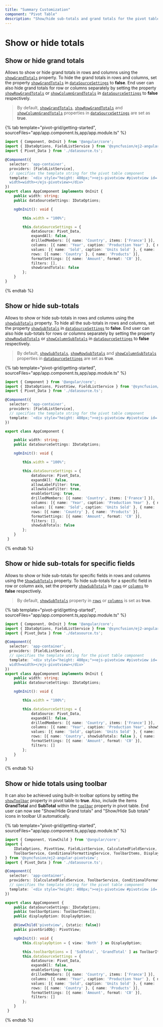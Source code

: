 ```yaml
---
title: "Summary Customization"
component: "Pivot Table"
description: "Show/hide sub-totals and grand totals for the pivot table"
---
```


# Show or hide totals

## Show or hide grand totals

Allows to show or hide grand totals in rows and columns using the [`showGrandTotals`](https://ej2.syncfusion.com/angular/documentation/api/pivotview/dataSourceSettings/#showgrandtotals) property. To hide the grand totals in rows and columns, set the property [`showGrandTotals`](https://ej2.syncfusion.com/angular/documentation/api/pivotview/dataSourceSettings/#showgrandtotals) in [`dataSourceSettings`](https://ej2.syncfusion.com/angular/documentation/api/pivotview/dataSourceSettings/) to **false**.
End user can also hide grand totals for row or columns separately by setting the property [`showRowGrandTotals`](https://ej2.syncfusion.com/angular/documentation/api/pivotview/dataSourceSettings/#showrowgrandtotals) or [`showColumnGrandTotals`](https://ej2.syncfusion.com/angular/documentation/api/pivotview/dataSourceSettings/#showcolumngrandtotals) in [`dataSourceSettings`](https://ej2.syncfusion.com/angular/documentation/api/pivotview/dataSourceSettings/) to **false** respectively.

> By default, [`showGrandTotals`](https://ej2.syncfusion.com/angular/documentation/api/pivotview/dataSourceSettings/#showgrandtotals), [`showRowGrandTotals`](https://ej2.syncfusion.com/angular/documentation/api/pivotview/dataSourceSettings/#showgrandtotals) and [`showColumnGrandTotals`](https://ej2.syncfusion.com/angular/documentation/api/pivotview/dataSourceSettings/#showgrandtotals) properties in [`dataSourceSettings`](https://ej2.syncfusion.com/angular/documentation/api/pivotview/dataSourceSettings/) are set as **true**.

{% tab template="pivot-grid/getting-started", sourceFiles="app/app.component.ts,app/app.module.ts" %}

```typescript
import { Component, OnInit } from '@angular/core';
import { IDataOptions, FieldListService } from '@syncfusion/ej2-angular-pivotview';
import { Pivot_Data } from './datasource.ts';

@Component({
  selector: 'app-container',
  providers: [FieldListService],
  // specifies the template string for the pivot table component
  template: `<div style="height: 480px;"><ejs-pivotview #pivotview id='PivotView' height='350' [dataSourceSettings]=dataSourceSettings showFieldList='true'
  width=width></ejs-pivotview></div>`
})
export class AppComponent implements OnInit {
    public width: string;
    public dataSourceSettings: IDataOptions;

    ngOnInit(): void {

        this.width = "100%";

        this.dataSourceSettings = {
            dataSource: Pivot_Data,
            expandAll: false,
            drilledMembers: [{ name: 'Country', items: ['France'] }],
            columns: [{ name: 'Year', caption: 'Production Year' }, { name: 'Quarter' }],
            values: [{ name: 'Sold', caption: 'Units Sold' }, { name: 'Amount', caption: 'Sold Amount' }],
            rows: [{ name: 'Country' }, { name: 'Products' }],
            formatSettings: [{ name: 'Amount', format: 'C0' }],
            filters: [],
            showGrandTotals: false
        };
    }
}

```

{% endtab %}

## Show or hide sub-totals

Allows to show or hide sub-totals in rows and columns using the [`showSubTotals`](https://ej2.syncfusion.com/angular/documentation/api/pivotview/dataSourceSettings/#showsubtotals) property. To hide all the sub-totals in rows and columns, set the property [`showSubTotals`](https://ej2.syncfusion.com/angular/documentation/api/pivotview/dataSourceSettings/#showsubtotals) in [`dataSourceSettings`](https://ej2.syncfusion.com/angular/documentation/api/pivotview/dataSourceSettings/) to **false**. End user can also hide sub-totals for rows or columns separately by setting the property [`showRowSubTotals`](https://ej2.syncfusion.com/angular/documentation/api/pivotview/dataSourceSettings/#showrowsubtotals) or [`showColumnSubTotals`](https://ej2.syncfusion.com/angular/documentation/api/pivotview/dataSourceSettings/#showcolumnsubtotals) in [`dataSourceSettings`](https://ej2.syncfusion.com/angular/documentation/api/pivotview/dataSourceSettings/)  to **false** respectively.

> By default, [`showSubTotals`](https://ej2.syncfusion.com/angular/documentation/api/pivotview/dataSourceSettings/#showsubtotals), [`showRowSubTotals`](https://ej2.syncfusion.com/angular/documentation/api/pivotview/dataSourceSettings/#showrowsubtotals) and [`showColumnSubTotals`](https://ej2.syncfusion.com/angular/documentation/api/pivotview/dataSourceSettings/#showcolumnsubtotals) properties in [`dataSourceSettings`](https://ej2.syncfusion.com/angular/documentation/api/pivotview/dataSourceSettings/#showsubtotals) are set as **true**.

{% tab template="pivot-grid/getting-started", sourceFiles="app/app.component.ts,app/app.module.ts" %}

```typescript
import { Component } from '@angular/core';
import { IDataOptions, PivotView, FieldListService } from '@syncfusion/ej2-angular-pivotview';
import { Pivot_Data } from './datasource.ts';

@Component({
  selector: 'app-container',
  providers: [FieldListService],
  // specifies the template string for the pivot table component
  template: `<div style="height: 480px;"><ejs-pivotview #pivotview id='PivotView' height='350' [dataSourceSettings]=dataSourceSettings showFieldList='true' width=width></ejs-pivotview></div>`
})

export class AppComponent {

    public width: string;
    public dataSourceSettings: IDataOptions;

    ngOnInit(): void {

        this.width = "100%";

        this.dataSourceSettings = {
            dataSource: Pivot_Data,
            expandAll: false,
            allowLabelFilter: true,
            allowValueFilter: true,
            enableSorting: true,
            drilledMembers: [{ name: 'Country', items: ['France'] }],
            columns: [{ name: 'Year', caption: 'Production Year' }, { name: 'Quarter' }],
            values: [{ name: 'Sold', caption: 'Units Sold' }, { name: 'Amount', caption: 'Sold Amount' }],
            rows: [{ name: 'Country' }, { name: 'Products' }],
            formatSettings: [{ name: 'Amount', format: 'C0' }],
            filters: [],
            showSubTotals: false
        };
    }
 }

```

{% endtab %}

## Show or hide sub-totals for specific fields

Allows to show or hide sub-totals for specific fields in rows and columns using the [`ShowSubTotals`](https://ej2.syncfusion.com/angular/documentation/api/pivotview/dataSourceSettings/#showsubtotals) property. To hide sub-totals for a specific field in row or column axis, set the property [`showSubTotals`](https://ej2.syncfusion.com/angular/documentation/api/pivotview/dataSourceSettings/#showsubtotals) in [`rows`](https://ej2.syncfusion.com/angular/documentation/api/pivotview/dataSourceSettings/#rows) or [`columns`](https://ej2.syncfusion.com/angular/documentation/api/pivotview/dataSourceSettings/#columns) to **false** respectively.

> By default, [`showSubTotals`](https://ej2.syncfusion.com/angular/documentation/api/pivotview/dataSourceSettings/#showsubtotals) property in [`rows`](https://ej2.syncfusion.com/angular/documentation/api/pivotview/dataSourceSettings/#rows) or [`columns`](https://ej2.syncfusion.com/angular/documentation/api/pivotview/dataSourceSettings/#columns) is set as **true**.

{% tab template="pivot-grid/getting-started", sourceFiles="app/app.component.ts,app/app.module.ts" %}

```typescript
import { Component, OnInit } from '@angular/core';
import { IDataOptions, FieldListService } from '@syncfusion/ej2-angular-pivotview';
import { Pivot_Data } from './datasource.ts';

@Component({
  selector: 'app-container',
  providers: [FieldListService],
  // specifies the template string for the pivot table component
  template: `<div style="height: 480px;"><ejs-pivotview #pivotview id='PivotView' height='350' [dataSourceSettings]=dataSourceSettings showFieldList='true'
  width=width></ejs-pivotview></div>`
})
export class AppComponent implements OnInit {
    public width: string;
    public dataSourceSettings: IDataOptions;

    ngOnInit(): void {

        this.width = "100%";

        this.dataSourceSettings = {
            dataSource: Pivot_Data,
            expandAll: false,
            drilledMembers: [{ name: 'Country', items: ['France'] }],
            columns: [{ name: 'Year', caption: 'Production Year', showSubTotals: false }, { name: 'Quarter' }],
            values: [{ name: 'Sold', caption: 'Units Sold' }, { name: 'Amount', caption: 'Sold Amount' }],
            rows: [{ name: 'Country', showSubTotals: false }, { name: 'Products' }],
            formatSettings: [{ name: 'Amount', format: 'C0' }],
            filters: []
        };
    }
}

```

{% endtab %}

## Show or hide totals using toolbar

It can also be achieved using built-in toolbar options by setting the [`showToolbar`](https://ej2.syncfusion.com/angular/documentation/api/pivotview#showtoolbar) property in pivot table to **true**. Also, include the items **GrandTotal** and **SubTotal** within the [`toolbar`](https://ej2.syncfusion.com/angular/documentation/api/pivotview#toolbar) property in pivot table. End user can now see "Show/Hide Grand totals" and "Show/Hide Sub totals" icons in toolbar UI automatically.

{% tab template="pivot-grid/getting-started", sourceFiles="app/app.component.ts,app/app.module.ts" %}

```typescript
import { Component, ViewChild } from '@angular/core';
import {
    IDataOptions, PivotView, FieldListService, CalculatedFieldService, NumberFormattingService,
    ToolbarService, ConditionalFormattingService, ToolbarItems, DisplayOption, IDataSet
} from '@syncfusion/ej2-angular-pivotview';
import { Pivot_Data } from './datasource.ts';

@Component({
  selector: 'app-container',
  providers: [CalculatedFieldService, ToolbarService, ConditionalFormattingService, FieldListService, NumberFormattingService],
  // specifies the template string for the pivot table component
  template: `<div style="height: 480px;"><ejs-pivotview #pivotview id='PivotView' [dataSourceSettings]=dataSourceSettings width='100%' showToolbar='true' height='350' [toolbar]='toolbarOptions' ></ejs-pivotview></div>`
})

export class AppComponent {
    public dataSourceSettings: IDataOptions;
    public toolbarOptions: ToolbarItems[];
    public displayOption: DisplayOption;

    @ViewChild('pivotview', {static: false})
    public pivotGridObj: PivotView;

    ngOnInit(): void {
        this.displayOption = { view: 'Both' } as DisplayOption;

        this.toolbarOptions = [ 'SubTotal', 'GrandTotal' ] as ToolbarItems[];
        this.dataSourceSettings = {
            dataSource: Pivot_Data,
            expandAll: false,
            enableSorting: true,
            drilledMembers: [{ name: 'Country', items: ['France'] }],
            columns: [{ name: 'Year', caption: 'Production Year' }, { name: 'Quarter' }],
            values: [{ name: 'Sold', caption: 'Units Sold' }, { name: 'Amount', caption: 'Sold Amount' }],
            rows: [{ name: 'Country' }, { name: 'Products' }],
            formatSettings: [{ name: 'Amount', format: 'C0' }],
            filters: []
        };
    }
 }
```

{% endtab %}
